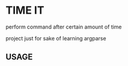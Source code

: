 # TIME IT #
perform command after certain amount of time

project just for sake of learning argparse
## USAGE ##
